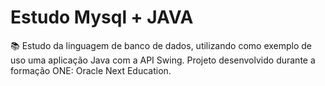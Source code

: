 # Estudo Mysql + JAVA

:books:	Estudo da linguagem de banco de dados, utilizando como exemplo de uso uma aplicação Java com a API Swing.
Projeto desenvolvido durante a formação ONE: Oracle Next Education.
